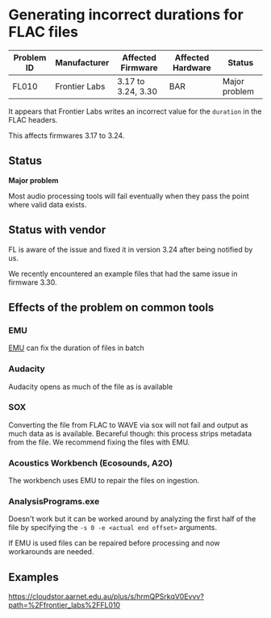 # Generating incorrect durations for FLAC files

|Problem ID | Manufacturer | Affected Firmware | Affected Hardware | Status              |
|-----------|--------------|------------------|--------------------|---------------------|
|FL010         |Frontier Labs |     3.17 to 3.24, 3.30 | BAR             |   Major problem     |


It appears that Frontier Labs writes an incorrect value for the `duration` 
in the FLAC headers.

This affects firmwares 3.17 to 3.24.

## Status
**Major problem** 

Most audio processing tools will fail eventually when they pass the point where valid data exists.

## Status with vendor

FL is aware of the issue and fixed it in version 3.24 after being notified by us.

We recently encountered an example files that had the same issue in firmware 3.30.

## Effects of the problem on common tools

### EMU

[EMU](https://github.com/QutEcoacoustics/emu#fix-the-fl010-metadata-duration-bug) can fix the duration of files in batch

### Audacity

Audacity opens as much of the file as is available

### SOX

Converting the file from FLAC to WAVE via sox will not fail and output as much data as is available. Becareful though: this process strips metadata from the file. We recommend fixing the files with EMU.

### Acoustics Workbench (Ecosounds, A2O)

The workbench uses EMU to repair the files on ingestion.

### AnalysisPrograms.exe

Doesn't work but it can be worked around by analyzing the first half of the file by specifying the `-s 0 -e <actual end offset>` arguments.

If EMU is used files can be repaired before processing and now workarounds are needed.

## Examples

https://cloudstor.aarnet.edu.au/plus/s/hrmQPSrkqV0Evvv?path=%2Ffrontier_labs%2FFL010



